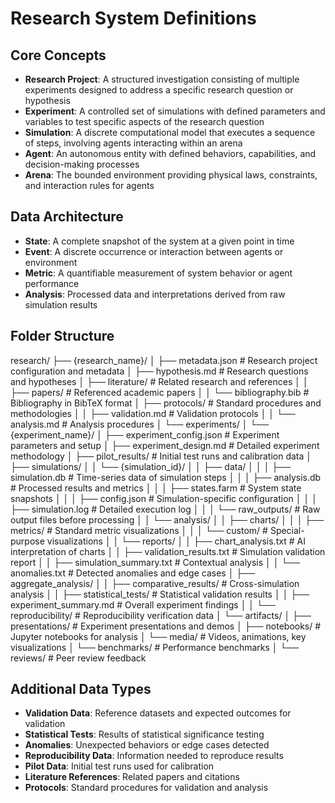 # Research System Definitions

## Core Concepts
- **Research Project**: A structured investigation consisting of multiple experiments designed to address a specific research question or hypothesis
- **Experiment**: A controlled set of simulations with defined parameters and variables to test specific aspects of the research question
- **Simulation**: A discrete computational model that executes a sequence of steps, involving agents interacting within an arena
- **Agent**: An autonomous entity with defined behaviors, capabilities, and decision-making processes
- **Arena**: The bounded environment providing physical laws, constraints, and interaction rules for agents

## Data Architecture
- **State**: A complete snapshot of the system at a given point in time
- **Event**: A discrete occurrence or interaction between agents or environment
- **Metric**: A quantifiable measurement of system behavior or agent performance
- **Analysis**: Processed data and interpretations derived from raw simulation results

## Folder Structure
research/
├── {research_name}/
│   ├── metadata.json           # Research project configuration and metadata
│   ├── hypothesis.md           # Research questions and hypotheses
│   ├── literature/             # Related research and references
│   │   ├── papers/            # Referenced academic papers
│   │   └── bibliography.bib   # Bibliography in BibTeX format
│   ├── protocols/             # Standard procedures and methodologies
│   │   ├── validation.md      # Validation protocols
│   │   └── analysis.md        # Analysis procedures
│   └── experiments/
│       └── {experiment_name}/
│           ├── experiment_config.json    # Experiment parameters and setup
│           ├── experiment_design.md      # Detailed experiment methodology
│           ├── pilot_results/           # Initial test runs and calibration data
│           ├── simulations/
│           │   └── {simulation_id}/
│           │       ├── data/
│           │       │   ├── simulation.db     # Time-series data of simulation steps
│           │       │   ├── analysis.db       # Processed results and metrics
│           │       │   ├── states.farm       # System state snapshots
│           │       │   ├── config.json       # Simulation-specific configuration
│           │       │   ├── simulation.log    # Detailed execution log
│           │       │   └── raw_outputs/      # Raw output files before processing
│           │       └── analysis/
│           │           ├── charts/
│           │           │   ├── metrics/      # Standard metric visualizations
│           │           │   └── custom/       # Special-purpose visualizations
│           │           └── reports/
│           │               ├── chart_analysis.txt         # AI interpretation of charts
│           │               ├── validation_results.txt     # Simulation validation report
│           │               ├── simulation_summary.txt     # Contextual analysis
│           │               └── anomalies.txt             # Detected anomalies and edge cases
│           ├── aggregate_analysis/
│           │   ├── comparative_results/      # Cross-simulation analysis
│           │   ├── statistical_tests/        # Statistical validation results
│           │   ├── experiment_summary.md     # Overall experiment findings
│           │   └── reproducibility/          # Reproducibility verification data
│           └── artifacts/
│               ├── presentations/            # Experiment presentations and demos
│               ├── notebooks/                # Jupyter notebooks for analysis
│               └── media/                    # Videos, animations, key visualizations
│               └── benchmarks/   # Performance benchmarks
│               └── reviews/      # Peer review feedback

## Additional Data Types
- **Validation Data**: Reference datasets and expected outcomes for validation
- **Statistical Tests**: Results of statistical significance testing
- **Anomalies**: Unexpected behaviors or edge cases detected
- **Reproducibility Data**: Information needed to reproduce results
- **Pilot Data**: Initial test runs used for calibration
- **Literature References**: Related papers and citations
- **Protocols**: Standard procedures for validation and analysis